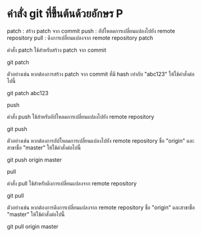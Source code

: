 # คำสั่ง git ที่ขึ้นต้นด้วยอักษร P
patch : สร้าง patch จาก commit
    push : อัปโหลดการเปลี่ยนแปลงไปยัง remote repository
    pull : ดึงการเปลี่ยนแปลงจาก remote repository
patch

คำสั่ง patch ใช้สำหรับสร้าง patch จาก commit

git patch <commit-hash>

ตัวอย่างเช่น หากต้องการสร้าง patch จาก commit ที่มี hash เท่ากับ "abc123" ให้ใช้คำสั่งต่อไปนี้

git patch abc123

push

คำสั่ง push ใช้สำหรับอัปโหลดการเปลี่ยนแปลงไปยัง remote repository

git push <remote> <branch>

ตัวอย่างเช่น หากต้องการอัปโหลดการเปลี่ยนแปลงไปยัง remote repository ชื่อ "origin" และสาขาชื่อ "master" ให้ใช้คำสั่งต่อไปนี้

git push origin master

pull

คำสั่ง pull ใช้สำหรับดึงการเปลี่ยนแปลงจาก remote repository

git pull <remote> <branch>

ตัวอย่างเช่น หากต้องการดึงการเปลี่ยนแปลงจาก remote repository ชื่อ "origin" และสาขาชื่อ "master" ให้ใช้คำสั่งต่อไปนี้

git pull origin master
